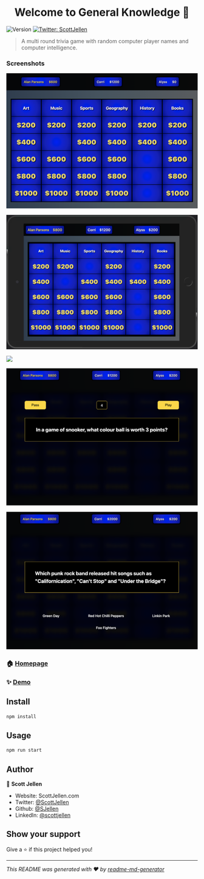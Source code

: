 <h1 align="center">Welcome to General Knowledge 👋</h1>
<p>
  <img alt="Version" src="https://img.shields.io/badge/version-0.1.0-blue.svg?cacheSeconds=2592000" />
  <a href="https://twitter.com/ScottJellen" target="_blank">
    <img alt="Twitter: ScottJellen" src="https://img.shields.io/twitter/follow/ScottJellen.svg?style=social" />
  </a>
</p>

> A multi round trivia game with random computer player names and computer intelligence.

### Screenshots

![](screenshots/desktop.png)
  
  
![](screenshots/tablet.png)
  
  
![](screenshots/moblie.png)
  
  
![](screenshots/question.png)
  
  
![](screenshots/answer.png)
  
  
  
### 🏠 [Homepage](https://generalknowledge.vercel.app/)

### ✨ [Demo](https://generalknowledge.vercel.app/)

## Install

```sh
npm install
```

## Usage

```sh
npm run start
```

## Author

👤 **Scott Jellen**

* Website: ScottJellen.com
* Twitter: [@ScottJellen](https://twitter.com/ScottJellen)
* Github: [@SJellen](https://github.com/SJellen)
* LinkedIn: [@scottjellen](https://linkedin.com/in/scottjellen)

## Show your support

Give a ⭐️ if this project helped you!

***
_This README was generated with ❤️ by [readme-md-generator](https://github.com/kefranabg/readme-md-generator)_